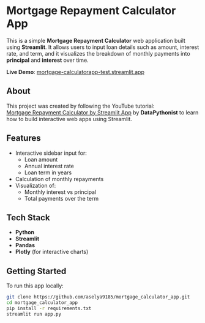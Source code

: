 # Mortgage Repayment Calculator App

This is a simple **Mortgage Repayment Calculator** web application built using **Streamlit**. It allows users to input loan details such as amount, interest rate, and term, and it visualizes the breakdown of monthly payments into **principal** and **interest** over time.

**Live Demo**: [mortgage-calculatorapp-test.streamlit.app](https://mortgage-calculatorapp-test.streamlit.app/)

## About

This project was created by following the YouTube tutorial:  
[Mortgage Repayment Calculator by Streamlit App](https://www.youtube.com/watch?v=q9B1M-10sLs&ab_channel=DataPythonist) by **DataPythonist** to learn how to build interactive web apps using Streamlit.

## Features

- Interactive sidebar input for:
  - Loan amount
  - Annual interest rate
  - Loan term in years
- Calculation of monthly repayments
- Visualization of:
  - Monthly interest vs principal
  - Total payments over the term

## Tech Stack

- **Python**
- **Streamlit**
- **Pandas**
- **Plotly** (for interactive charts)

## Getting Started

To run this app locally:

```bash
git clone https://github.com/aselya9185/mortgage_calculator_app.git
cd mortgage_calculator_app
pip install -r requirements.txt
streamlit run app.py
